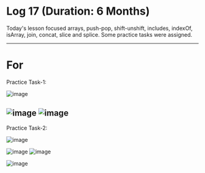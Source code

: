 # Log 17 (Duration: 6 Months)
Today's lesson focused arrays, push-pop, shift-unshift, includes, indexOf, isArray, join, concat, slice and splice. Some practice tasks were assigned.

---

# For

Practice Task-1:

![image](https://github.com/md-maheen-billah/Log-17/assets/140327805/ffdc3123-e269-45e9-93cd-a353e76ec390)

![image](https://github.com/md-maheen-billah/Log-17/assets/140327805/a68c1ac2-3b3d-4d75-9ab4-c851ae3e61cb)
![image](https://github.com/md-maheen-billah/Log-17/assets/140327805/f7c85da7-4edb-4342-a7da-96fcd586104d)
---

Practice Task-2:

![image](https://github.com/md-maheen-billah/Log-17/assets/140327805/ca8071ae-61dd-4445-8f9d-bc9a15dcd8e1)

![image](https://github.com/md-maheen-billah/Log-17/assets/140327805/8231532b-f04e-468e-856d-0c69ec80bc1a)
![image](https://github.com/md-maheen-billah/Log-17/assets/140327805/b81fb6b3-1668-49ce-bbbc-43d3242a975b)

![image](https://github.com/md-maheen-billah/Log-17/assets/140327805/762db2ed-3343-4385-a0b7-05c9d2d0f100)




